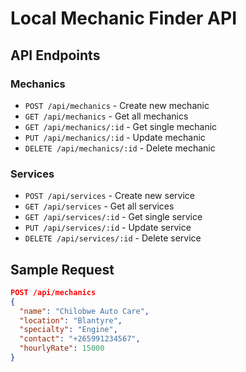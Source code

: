 # Local Mechanic Finder API

## API Endpoints

### Mechanics
- `POST /api/mechanics` - Create new mechanic
- `GET /api/mechanics` - Get all mechanics
- `GET /api/mechanics/:id` - Get single mechanic
- `PUT /api/mechanics/:id` - Update mechanic
- `DELETE /api/mechanics/:id` - Delete mechanic

### Services
- `POST /api/services` - Create new service
- `GET /api/services` - Get all services
- `GET /api/services/:id` - Get single service
- `PUT /api/services/:id` - Update service
- `DELETE /api/services/:id` - Delete service

## Sample Request
```json
POST /api/mechanics
{
  "name": "Chilobwe Auto Care",
  "location": "Blantyre",
  "specialty": "Engine",
  "contact": "+265991234567",
  "hourlyRate": 15000
}
